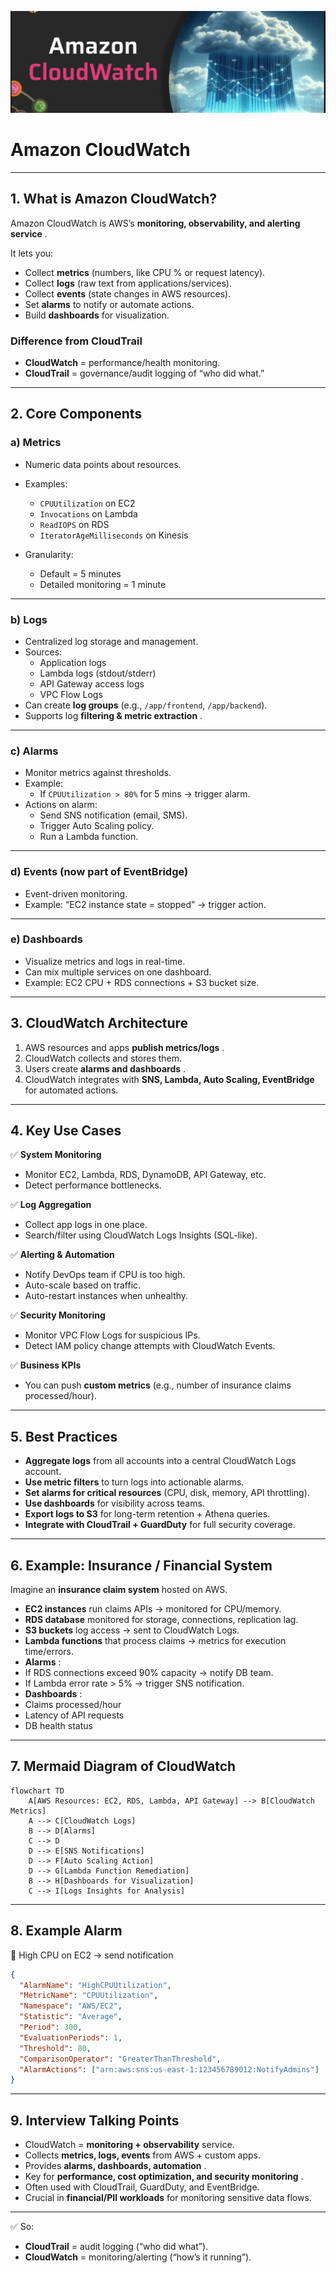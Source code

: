 ![1759675729145](image/CloudWatch/1759675729145.png)

# Amazon CloudWatch

---

## 1. **What is Amazon CloudWatch?**

Amazon CloudWatch is AWS’s  **monitoring, observability, and alerting service** .

It lets you:

* Collect **metrics** (numbers, like CPU % or request latency).
* Collect **logs** (raw text from applications/services).
* Collect **events** (state changes in AWS resources).
* Set **alarms** to notify or automate actions.
* Build **dashboards** for visualization.

### Difference from CloudTrail

* **CloudWatch** = performance/health monitoring.
* **CloudTrail** = governance/audit logging of “who did what.”

---

## 2. **Core Components**

### a) **Metrics**

* Numeric data points about resources.
* Examples:

  * `CPUUtilization` on EC2
  * `Invocations` on Lambda
  * `ReadIOPS` on RDS
  * `IteratorAgeMilliseconds` on Kinesis
* Granularity:

  * Default = 5 minutes
  * Detailed monitoring = 1 minute

---

### b) **Logs**

* Centralized log storage and management.
* Sources:
  * Application logs
  * Lambda logs (stdout/stderr)
  * API Gateway access logs
  * VPC Flow Logs
* Can create **log groups** (e.g., `/app/frontend`, `/app/backend`).
* Supports log  **filtering & metric extraction** .

---

### c) **Alarms**

* Monitor metrics against thresholds.
* Example:
  * If `CPUUtilization > 80%` for 5 mins → trigger alarm.
* Actions on alarm:
  * Send SNS notification (email, SMS).
  * Trigger Auto Scaling policy.
  * Run a Lambda function.

---

### d) **Events (now part of EventBridge)**

* Event-driven monitoring.
* Example: “EC2 instance state = stopped” → trigger action.

---

### e) **Dashboards**

* Visualize metrics and logs in real-time.
* Can mix multiple services on one dashboard.
* Example: EC2 CPU + RDS connections + S3 bucket size.

---

## 3. **CloudWatch Architecture**

1. AWS resources and apps  **publish metrics/logs** .
2. CloudWatch collects and stores them.
3. Users create  **alarms and dashboards** .
4. CloudWatch integrates with **SNS, Lambda, Auto Scaling, EventBridge** for automated actions.

---

## 4. **Key Use Cases**

✅ **System Monitoring**

* Monitor EC2, Lambda, RDS, DynamoDB, API Gateway, etc.
* Detect performance bottlenecks.

✅ **Log Aggregation**

* Collect app logs in one place.
* Search/filter using CloudWatch Logs Insights (SQL-like).

✅ **Alerting & Automation**

* Notify DevOps team if CPU is too high.
* Auto-scale based on traffic.
* Auto-restart instances when unhealthy.

✅ **Security Monitoring**

* Monitor VPC Flow Logs for suspicious IPs.
* Detect IAM policy change attempts with CloudWatch Events.

✅ **Business KPIs**

* You can push **custom metrics** (e.g., number of insurance claims processed/hour).

---

## 5. **Best Practices**

* **Aggregate logs** from all accounts into a central CloudWatch Logs account.
* **Use metric filters** to turn logs into actionable alarms.
* **Set alarms for critical resources** (CPU, disk, memory, API throttling).
* **Use dashboards** for visibility across teams.
* **Export logs to S3** for long-term retention + Athena queries.
* **Integrate with CloudTrail + GuardDuty** for full security coverage.

---

## 6. **Example: Insurance / Financial System**

Imagine an **insurance claim system** hosted on AWS.

* **EC2 instances** run claims APIs → monitored for CPU/memory.
* **RDS database** monitored for storage, connections, replication lag.
* **S3 buckets** log access → sent to CloudWatch Logs.
* **Lambda functions** that process claims → metrics for execution time/errors.
* **Alarms** :
* If RDS connections exceed 90% capacity → notify DB team.
* If Lambda error rate > 5% → trigger SNS notification.
* **Dashboards** :
* Claims processed/hour
* Latency of API requests
* DB health status

---

## 7. **Mermaid Diagram of CloudWatch**

```mermaid
flowchart TD
    A[AWS Resources: EC2, RDS, Lambda, API Gateway] --> B[CloudWatch Metrics]
    A --> C[CloudWatch Logs]
    B --> D[Alarms]
    C --> D
    D --> E[SNS Notifications]
    D --> F[Auto Scaling Action]
    D --> G[Lambda Function Remediation]
    B --> H[Dashboards for Visualization]
    C --> I[Logs Insights for Analysis]

```

---

## 8. **Example Alarm**

📌 High CPU on EC2 → send notification

```json
{
  "AlarmName": "HighCPUUtilization",
  "MetricName": "CPUUtilization",
  "Namespace": "AWS/EC2",
  "Statistic": "Average",
  "Period": 300,
  "EvaluationPeriods": 1,
  "Threshold": 80,
  "ComparisonOperator": "GreaterThanThreshold",
  "AlarmActions": ["arn:aws:sns:us-east-1:123456789012:NotifyAdmins"]
}

```

---

## 9. **Interview Talking Points**

* CloudWatch = **monitoring + observability** service.
* Collects **metrics, logs, events** from AWS + custom apps.
* Provides  **alarms, dashboards, automation** .
* Key for  **performance, cost optimization, and security monitoring** .
* Often used with CloudTrail, GuardDuty, and EventBridge.
* Crucial in **financial/PII workloads** for monitoring sensitive data flows.

---

✅ So:

* **CloudTrail** = audit logging (“who did what”).
* **CloudWatch** = monitoring/alerting (“how’s it running”).
